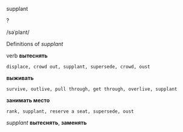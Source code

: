 supplant

?

/səˈplant/

Definitions of _supplant_

verb
**вытеснять**

    displace, crowd out, supplant, supersede, crowd, oust
**выживать**

    survive, outlive, pull through, get through, overlive, supplant
**занимать место**

    rank, supplant, reserve a seat, supersede, oust

_supplant_
**вытеснять**, **заменять**